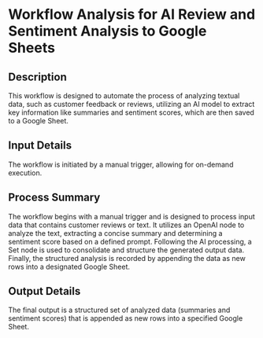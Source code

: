 # Workflow Analysis for AI Review and Sentiment Analysis to Google Sheets

## Description
This workflow is designed to automate the process of analyzing textual data, such as customer feedback or reviews, utilizing an AI model to extract key information like summaries and sentiment scores, which are then saved to a Google Sheet.

## Input Details
The workflow is initiated by a manual trigger, allowing for on-demand execution.

## Process Summary
The workflow begins with a manual trigger and is designed to process input data that contains customer reviews or text. It utilizes an OpenAI node to analyze the text, extracting a concise summary and determining a sentiment score based on a defined prompt. Following the AI processing, a Set node is used to consolidate and structure the generated output data. Finally, the structured analysis is recorded by appending the data as new rows into a designated Google Sheet.

## Output Details
The final output is a structured set of analyzed data (summaries and sentiment scores) that is appended as new rows into a specified Google Sheet.
